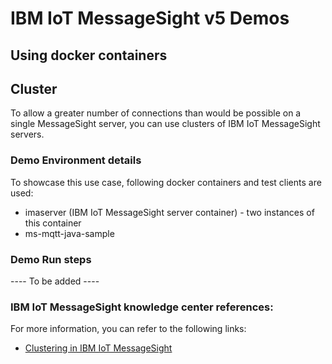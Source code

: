 # IBM IoT MessageSight v5 Demos
## Using docker containers

## Cluster

To allow a greater number of connections than would be possible on a single MessageSight server, you can use clusters of IBM IoT MessageSight servers.

### Demo Environment details

To showcase this use case, following docker containers and test clients are used:

- imaserver (IBM IoT MessageSight server container) - two instances of this container
- ms-mqtt-java-sample


### Demo Run steps

---- To be added ----


### IBM IoT MessageSight knowledge center references:

For more information, you can refer to the following links:

- [Clustering in IBM IoT MessageSight](https://www.ibm.com/support/knowledgecenter/SSWMAJ_5.0.0/com.ibm.ism.doc/Overview/ov00150_.html)


